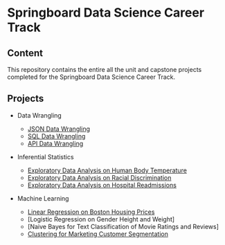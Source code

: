 # Springboard Data Science Career Track

## Content

This repository contains the entire all the unit and capstone projects completed for the Springboard Data Science Career Track.

## Projects

- Data Wrangling
  + [JSON Data Wrangling](https://github.com/SergioGutz/Springboard-Projects/blob/master/Data%20Wrangling%20Projects/sliderule_dsi_json_exercise.ipynb)
  + [SQL Data Wrangling](https://github.com/SergioGutz/Springboard-Projects/blob/master/Data%20Wrangling%20Projects/1520094343_sql_project.sql)
  + [API Data Wrangling](https://github.com/SergioGutz/Springboard-Projects/blob/master/Data%20Wrangling%20Projects/api_data_wrangling_mini_project.ipynb)
  
- Inferential Statistics
  + [Exploratory Data Analysis on Human Body Temperature](https://github.com/SergioGutz/Springboard-Projects/blob/master/Inferential%20Statistics%20Projects/sliderule_dsi_inferential_statistics_exercise_1.ipynb)
  + [Exploratory Data Analysis on Racial Discrimination](https://github.com/SergioGutz/Springboard-Projects/blob/master/Inferential%20Statistics%20Projects/sliderule_dsi_inferential_statistics_exercise_2.ipynb)
  + [Exploratory Data Analysis on Hospital Readmissions](https://github.com/SergioGutz/Springboard-Projects/blob/master/Inferential%20Statistics%20Projects/sliderule_dsi_inferential_statistics_exercise_3.ipynb)
  
- Machine Learning
  + [Linear Regression on Boston Housing Prices](https://github.com/SergioGutz/Springboard-Projects/blob/master/Machine%20Learning%20Projects/Mini_Project_Linear_Regression.ipynb)
  + [Logistic Regression on Gender Height and Weight]
  + [Naive Bayes for Text Classification of Movie Ratings and Reviews]
  + [Clustering for Marketing Customer Segmentation](https://github.com/SergioGutz/Springboard-Projects/blob/master/Machine%20Learning%20Projects/Mini_Project_Clustering.ipynb)
